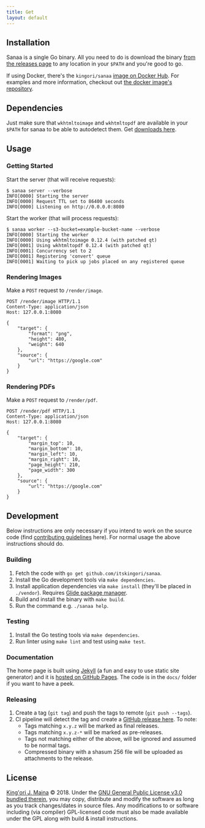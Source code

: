 ```yaml
---
title: Get
layout: default
---
```


## Installation

Sanaa is a single Go binary. All you need to do is download the binary [from the
releases page][releases] to any location in your `$PATH` and you're good to go.

If using Docker, there's the `kingori/sanaa` [image on Docker Hub][dockerhub].
For examples and more information, checkout out [the docker image's
repository][dockerrepo].

## Dependencies

Just make sure that `wkhtmltoimage` and `wkhtmltopdf`  are available in your
`$PATH` for sanaa to be able to autodetect them. Get [downloads
here][wkhtmltopdf].

## Usage

### Getting Started

Start the server (that will receive requests):

```console
$ sanaa server --verbose
INFO[0000] Starting the server
INFO[0000] Request TTL set to 86400 seconds
INFO[0000] Listening on http://0.0.0.0:8080
```

Start the worker (that will process requests):

```console
$ sanaa worker --s3-bucket=example-bucket-name --verbose
INFO[0000] Starting the worker
INFO[0000] Using wkhtmltoimage 0.12.4 (with patched qt)
INFO[0001] Using wkhtmltopdf 0.12.4 (with patched qt)
INFO[0001] Concurrency set to 2
INFO[0001] Registering 'convert' queue
INFO[0001] Waiting to pick up jobs placed on any registered queue
```

### Rendering Images

Make a `POST` request to `/render/image`.

```http
POST /render/image HTTP/1.1
Content-Type: application/json
Host: 127.0.0.1:8080

{
    "target": {
        "format": "png",
        "height": 480,
        "weight": 640
    },
    "source": {
        "url": "https://google.com"
    }
}
```

### Rendering PDFs

Make a `POST` request to `/render/pdf`.

```http
POST /render/pdf HTTP/1.1
Content-Type: application/json
Host: 127.0.0.1:8080

{
    "target": {
        "margin_top": 10,
        "margin_bottom": 10,
        "margin_left": 10,
        "margin_right": 10,
        "page_height": 210,
        "page_width": 300
    },
    "source": {
        "url": "https://google.com"
    }
}
```


## Development

Below instructions are only necessary if you intend to work on the source code
(find [contributing guidelines][contributing] here). For normal usage the above
instructions should do.

### Building

1. Fetch the code with `go get github.com/itskingori/sanaa`.
1. Install the Go development tools via `make dependencies`.
1. Install application dependencies via `make install` (they'll be placed in
   `./vendor`). Requires [Glide package manager][glide].
1. Build and install the binary with `make build`.
1. Run the command e.g. `./sanaa help`.

### Testing

1. Install the Go testing tools via `make dependencies`.
1. Run linter using `make lint` and test using `make test`.

### Documentation

The home page is built using [Jekyll][jekyll] (a fun and easy to use static site
generator) and it is [hosted on GitHub Pages][github-page]. The code is in the
`docs/` folder if you want to have a peek.

### Releasing

1. Create a tag (`git tag`) and push the tags to remote (`git push --tags`).
2. CI pipeline will detect the tag and create a [GitHub release here][releases].
   To note:
   * Tags matching `x.y.z` will be marked as final releases.
   * Tags matching `x.y.z-*` will be marked as pre-releases.
   * Tags not matching either of the above, will be ignored and assumed to be
     normal tags.
   * Compressed binary with a shasum 256 file will be uploaded as attachments to
     the release.

## License

[King'ori J. Maina][personal-site] © 2018. Under the [GNU General Public License
v3.0 bundled therein][license], you may copy, distribute and modify the software
as long as you track changes/dates in source files. Any modifications to or
software including (via compiler) GPL-licensed code must also be made available
under the GPL along with build & install instructions.

[contributing]: https://raw.githubusercontent.com/itskingori/sanaa/master/LICENSE
[dockerhub]: https://hub.docker.com/r/kingori/sanaa
[dockerrepo]: https://github.com/itskingori/docker-sanaa
[github-page]: https://pages.github.com/
[glide]: https://github.com/Masterminds/glide
[jekyll]: http://jekyllrb.com/
[personal-site]: http://kingori.co/
[license]: https://raw.githubusercontent.com/itskingori/sanaa/master/LICENSE
[releases]: https://github.com/itskingori/sanaa/releases
[wkhtmltopdf]: https://wkhtmltopdf.org/downloads.html
